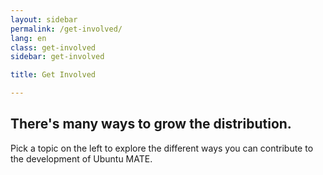 ```yaml
---
layout: sidebar
permalink: /get-involved/
lang: en
class: get-involved
sidebar: get-involved

title: Get Involved

---
```


## There's many ways to grow the distribution.

Pick a topic on the left to explore the different ways you can contribute to
the development of Ubuntu MATE.
